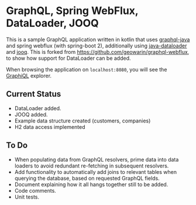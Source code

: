 # GraphQL, Spring WebFlux, DataLoader, JOOQ

This is a sample GraphQL application written in kotlin that
uses [graphql-java](https://github.com/graphql-java/graphql-java) and spring webflux (with spring-boot 2),
additionally using [java-dataloader](https://github.com/graphql-java/java-dataloader) and
[jooq](https://www.jooq.org/). This is forked from
https://github.com/geowarin/graphql-webflux, to show how support for DataLoader can be added.

When browsing the application on `localhost:8080`, you will see the [GraphiQL](https://github.com/graphql/graphiql) explorer.

## Current Status
* DataLoader added.
* JOOQ added.
* Example data structure created (customers, companies)
* H2 data access implemented

## To Do
* When populating data from GraphQL resolvers, prime data into data loaders to avoid redundant re-fetching in subsequent resolvers.
* Add functionality to automatically add joins to relevant tables when querying the database, based on requested GraphQL fields.
* Document explaining how it all hangs together still to be added.
* Code comments.
* Unit tests.


